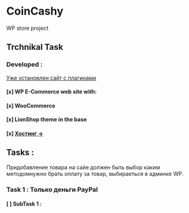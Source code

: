 # CoinCashy
WP store project
## Trchnikal Task
### Developed : 
[Уже установлен сайт с плагинами](https://coincashy.com/)
#### [x] WP E-Commerce web site with: 
  #### [x] WooCommerce
  #### [x] LionShop theme in the base
#### [x] [Хостинг ->]()

## Tasks : 
Придобавление товара на сайе должен быть выбор каким методомнужно брать оплату за товар, выбираеться в админке WP.
### Task 1 : Только деньги PayPal
#### [ ] SubTask 1 :
